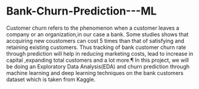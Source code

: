 # Bank-Churn-Prediction---ML
Customer churn refers to the phenomenon when a customer leaves a company or an organization,in our case a bank. Some studies shows that accquiring new coustomers can cost 5 times than that of satisfying and retaining existing customers. Thus tracking of bank customer churn rate through prediction will help in reducing marketing costs, lead to increase in capital ,expanding total customers and a lot more.¶
In this project, we will be doing an Exploratory Data Analysis(EDA) and churn prediction through machine learning and deep learning techniques on the bank customers dataset which is taken from Kaggle.
